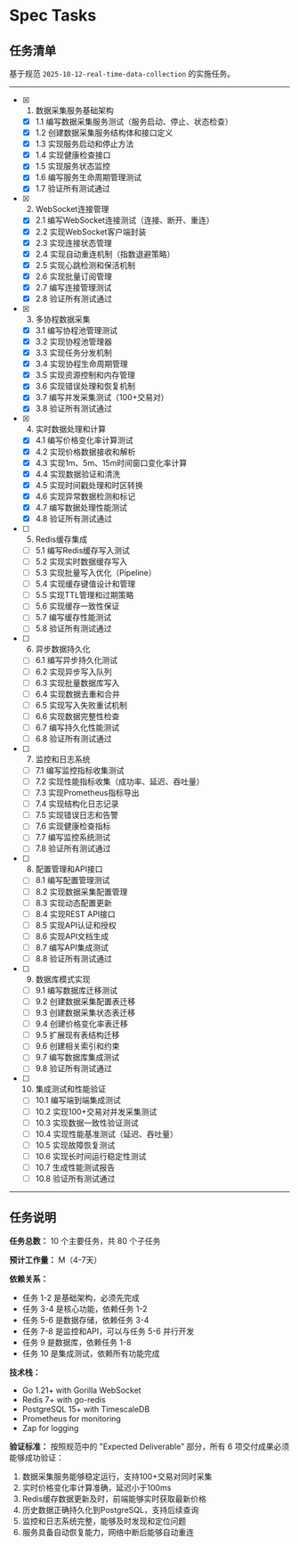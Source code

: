 # Spec Tasks

## 任务清单

基于规范 `2025-10-12-real-time-data-collection` 的实施任务。

---

- [x] 1. 数据采集服务基础架构
  - [x] 1.1 编写数据采集服务测试（服务启动、停止、状态检查）
  - [x] 1.2 创建数据采集服务结构体和接口定义
  - [x] 1.3 实现服务启动和停止方法
  - [x] 1.4 实现健康检查接口
  - [x] 1.5 实现服务状态监控
  - [x] 1.6 编写服务生命周期管理测试
  - [x] 1.7 验证所有测试通过

- [x] 2. WebSocket连接管理
  - [x] 2.1 编写WebSocket连接测试（连接、断开、重连）
  - [x] 2.2 实现WebSocket客户端封装
  - [x] 2.3 实现连接状态管理
  - [x] 2.4 实现自动重连机制（指数退避策略）
  - [x] 2.5 实现心跳检测和保活机制
  - [x] 2.6 实现批量订阅管理
  - [x] 2.7 编写连接管理测试
  - [x] 2.8 验证所有测试通过

- [x] 3. 多协程数据采集
  - [x] 3.1 编写协程池管理测试
  - [x] 3.2 实现协程池管理器
  - [x] 3.3 实现任务分发机制
  - [x] 3.4 实现协程生命周期管理
  - [x] 3.5 实现资源控制和内存管理
  - [x] 3.6 实现错误处理和恢复机制
  - [x] 3.7 编写并发采集测试（100+交易对）
  - [x] 3.8 验证所有测试通过

- [x] 4. 实时数据处理和计算
  - [x] 4.1 编写价格变化率计算测试
  - [x] 4.2 实现价格数据接收和解析
  - [x] 4.3 实现1m、5m、15m时间窗口变化率计算
  - [x] 4.4 实现数据验证和清洗
  - [x] 4.5 实现时间戳处理和时区转换
  - [x] 4.6 实现异常数据检测和标记
  - [x] 4.7 编写数据处理性能测试
  - [x] 4.8 验证所有测试通过

- [ ] 5. Redis缓存集成
  - [ ] 5.1 编写Redis缓存写入测试
  - [ ] 5.2 实现实时数据缓存写入
  - [ ] 5.3 实现批量写入优化（Pipeline）
  - [ ] 5.4 实现缓存键值设计和管理
  - [ ] 5.5 实现TTL管理和过期策略
  - [ ] 5.6 实现缓存一致性保证
  - [ ] 5.7 编写缓存性能测试
  - [ ] 5.8 验证所有测试通过

- [ ] 6. 异步数据持久化
  - [ ] 6.1 编写异步持久化测试
  - [ ] 6.2 实现异步写入队列
  - [ ] 6.3 实现批量数据库写入
  - [ ] 6.4 实现数据去重和合并
  - [ ] 6.5 实现写入失败重试机制
  - [ ] 6.6 实现数据完整性检查
  - [ ] 6.7 编写持久化性能测试
  - [ ] 6.8 验证所有测试通过

- [ ] 7. 监控和日志系统
  - [ ] 7.1 编写监控指标收集测试
  - [ ] 7.2 实现性能指标收集（成功率、延迟、吞吐量）
  - [ ] 7.3 实现Prometheus指标导出
  - [ ] 7.4 实现结构化日志记录
  - [ ] 7.5 实现错误日志和告警
  - [ ] 7.6 实现健康检查指标
  - [ ] 7.7 编写监控系统测试
  - [ ] 7.8 验证所有测试通过

- [ ] 8. 配置管理和API接口
  - [ ] 8.1 编写配置管理测试
  - [ ] 8.2 实现数据采集配置管理
  - [ ] 8.3 实现动态配置更新
  - [ ] 8.4 实现REST API接口
  - [ ] 8.5 实现API认证和授权
  - [ ] 8.6 实现API文档生成
  - [ ] 8.7 编写API集成测试
  - [ ] 8.8 验证所有测试通过

- [ ] 9. 数据库模式实现
  - [ ] 9.1 编写数据库迁移测试
  - [ ] 9.2 创建数据采集配置表迁移
  - [ ] 9.3 创建数据采集状态表迁移
  - [ ] 9.4 创建价格变化率表迁移
  - [ ] 9.5 扩展现有表结构迁移
  - [ ] 9.6 创建相关索引和约束
  - [ ] 9.7 编写数据库集成测试
  - [ ] 9.8 验证所有测试通过

- [ ] 10. 集成测试和性能验证
  - [ ] 10.1 编写端到端集成测试
  - [ ] 10.2 实现100+交易对并发采集测试
  - [ ] 10.3 实现数据一致性验证测试
  - [ ] 10.4 实现性能基准测试（延迟、吞吐量）
  - [ ] 10.5 实现故障恢复测试
  - [ ] 10.6 实现长时间运行稳定性测试
  - [ ] 10.7 生成性能测试报告
  - [ ] 10.8 验证所有测试通过

---

## 任务说明

**任务总数：** 10 个主要任务，共 80 个子任务

**预计工作量：** M（4-7天）

**依赖关系：**
- 任务 1-2 是基础架构，必须先完成
- 任务 3-4 是核心功能，依赖任务 1-2
- 任务 5-6 是数据存储，依赖任务 3-4
- 任务 7-8 是监控和API，可以与任务 5-6 并行开发
- 任务 9 是数据库，依赖任务 1-8
- 任务 10 是集成测试，依赖所有功能完成

**技术栈：**
- Go 1.21+ with Gorilla WebSocket
- Redis 7+ with go-redis
- PostgreSQL 15+ with TimescaleDB
- Prometheus for monitoring
- Zap for logging

**验证标准：**
按照规范中的 "Expected Deliverable" 部分，所有 6 项交付成果必须能够成功验证：
1. 数据采集服务能够稳定运行，支持100+交易对同时采集
2. 实时价格变化率计算准确，延迟小于100ms
3. Redis缓存数据更新及时，前端能够实时获取最新价格
4. 历史数据正确持久化到PostgreSQL，支持后续查询
5. 监控和日志系统完整，能够及时发现和定位问题
6. 服务具备自动恢复能力，网络中断后能够自动重连
